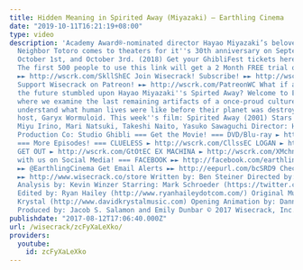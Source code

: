```yaml
---
title: Hidden Meaning in Spirited Away (Miyazaki) – Earthling Cinema
date: "2019-10-11T16:21:19+08:00"
type: video
description: 'Academy Award®-nominated director Hayao Miyazaki’s beloved classic My
  Neighbor Totoro comes to theaters for it''s 30th anniversary on September 30th,
  October 1st, and October 3rd. (2018) Get your GhibliFest tickets here ►► https://wscrk.com/2CgHGyU
  The first 500 people to use this link will get a 2 Month FREE trial of Skillshare
  ►► http://wscrk.com/SkllShEC Join Wisecrack! Subscribe! ►► http://wscrk.com/SbscrbWC
  Support Wisecrack on Patreon! ►► http://wscrk.com/PatreonWC What if an alien in
  the future stumbled upon Hayao Miyazaki''s Spirted Away? Welcome to Earthling Cinema,
  where we examine the last remaining artifacts of a once-proud culture and try to
  understand what human lives were like before their planet was destroyed. I''m your
  host, Garyx Wormuloid. This week''s film: Spirited Away (2001) Stars: Rumi Hiiragi,
  Miyu Irino, Mari Natsuki, Takeshi Naito, Yasuko Sawaguchi Director: Hayao Miyazaki
  Production Co: Studio Ghibli === Get the Movie! === DVD/Blu-ray ► http://amzn.to/2vk3WRs
  === More Episodes! === CLUELESS ► http://wscrk.com/CllssEC LOGAN ► http://wscrk.com/LoganxEC
  GET OUT ► http://wscrk.com/GtOtEC EX MACHINA ► http://wscrk.com/XMchnEC === Connect
  with us on Social Media! === FACEBOOK ►► http://facebook.com/earthlingcinema TWITTER
  ►► @EarthlingCinema Get Email Alerts ►► http://eepurl.com/bcSRD9 Check out our Merch!
  ►► http://www.wisecrack.co/store Written by: Ben Steiner Directed by: Jared Bauer
  Analysis by: Kevin Winzer Starring: Mark Schroeder (https://twitter.com/mark_schroeder)
  Edited by: Ryan Hailey (http://www.ryanhaileydotcom.com/) Original Music by: David
  Krystal (http://www.davidkrystalmusic.com) Opening Animation by: Danny Rapaport
  Produced by: Jacob S. Salamon and Emily Dunbar © 2017 Wisecrack, Inc.'
publishdate: "2017-08-12T17:06:40.000Z"
url: /wisecrack/zcFyXaLeXko/
providers:
  youtube:
    id: zcFyXaLeXko
---
```


